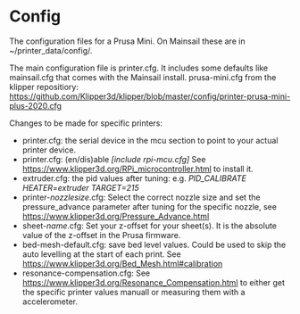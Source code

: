 # Config

The configuration files for a Prusa Mini. On Mainsail
these are in ~/printer_data/config/.

The main configuration file is printer.cfg. It includes
some defaults like mainsail.cfg that comes with the 
Mainsail install. prusa-mini.cfg from the klipper
repositiory: 
  https://github.com/Klipper3d/klipper/blob/master/config/printer-prusa-mini-plus-2020.cfg

Changes to be made for specific printers:

- printer.cfg: the serial device in the mcu section to point to your actual printer device.
- printer.cfg: (en/dis)able *[include rpi-mcu.cfg]* See https://www.klipper3d.org/RPi_microcontroller.html to install it.
- extruder.cfg: the pid values after tuning: e.g. *PID_CALIBRATE HEATER=extruder TARGET=215*
- printer-*nozzlesize*.cfg: Select the correct nozzle size and set the pressure_advance parameter after tuning for the specific nozzle, see https://www.klipper3d.org/Pressure_Advance.html
- sheet-*name*.cfg: Set your z-offset for your sheet(s). It is the absolute value of the z-offset in the Prusa firmware.
- bed-mesh-default.cfg: save bed level values. Could be used to skip the auto levelling at the start of each print. See https://www.klipper3d.org/Bed_Mesh.html#calibration 
- resonance-compensation.cfg: See https://www.klipper3d.org/Resonance_Compensation.html to either get the specific printer values manuall or measuring them with a accelerometer.
